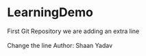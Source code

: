 # LearningDemo
First Git Repository
we are adding an extra line
<be>  
<br> Change the line
Author: Shaan Yadav
